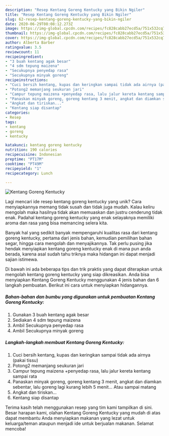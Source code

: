 ```yaml
---
description: "Resep Kentang Goreng Kentucky yang Bikin Ngiler"
title: "Resep Kentang Goreng Kentucky yang Bikin Ngiler"
slug: 62-resep-kentang-goreng-kentucky-yang-bikin-ngiler
date: 2020-06-29T08:08:12.273Z
image: https://img-global.cpcdn.com/recipes/fc828cabb27ecd5a/751x532cq70/kentang-goreng-kentucky-foto-resep-utama.jpg
thumbnail: https://img-global.cpcdn.com/recipes/fc828cabb27ecd5a/751x532cq70/kentang-goreng-kentucky-foto-resep-utama.jpg
cover: https://img-global.cpcdn.com/recipes/fc828cabb27ecd5a/751x532cq70/kentang-goreng-kentucky-foto-resep-utama.jpg
author: Alberta Barber
ratingvalue: 3.5
reviewcount: 11
recipeingredient:
- "3 buah kentang agak besar"
- "4 sdm tepung maizena"
- "Secukupnya penyedap rasa"
- "Secukupnya minyak goreng"
recipeinstructions:
- "Cuci bersih kentang, kupas dan keringkan sampai tidak ada airnya (pakai tissu)"
- "Potong2 memanjang seukuran jari"
- "Campur tepung maizena +penyedap rasa, lalu jalur kereta kentang sampai rata"
- "Panaskan minyak goreng, goreng kentang 3 menit, angkat dan diamkan sebentar, lalu goreng lagi kurang lebih 5 menit... Atau sampai matang"
- "Angkat dan tiriskan..."
- "Kentang siap disantap"
categories:
- Resep
tags:
- kentang
- goreng
- kentucky

katakunci: kentang goreng kentucky 
nutrition: 190 calories
recipecuisine: Indonesian
preptime: "PT17M"
cooktime: "PT49M"
recipeyield: "1"
recipecategory: Lunch

---
```



![Kentang Goreng Kentucky](https://img-global.cpcdn.com/recipes/fc828cabb27ecd5a/751x532cq70/kentang-goreng-kentucky-foto-resep-utama.jpg)

Lagi mencari ide resep kentang goreng kentucky yang unik? Cara menyiapkannya memang tidak susah dan tidak juga mudah. Kalau keliru mengolah maka hasilnya tidak akan memuaskan dan justru cenderung tidak enak. Padahal kentang goreng kentucky yang enak selayaknya memiliki aroma dan rasa yang bisa memancing selera kita.

Banyak hal yang sedikit banyak mempengaruhi kualitas rasa dari kentang goreng kentucky, pertama dari jenis bahan, kemudian pemilihan bahan segar, hingga cara mengolah dan menyajikannya. Tak perlu pusing jika hendak menyiapkan kentang goreng kentucky enak di mana pun anda berada, karena asal sudah tahu triknya maka hidangan ini dapat menjadi sajian istimewa.




Di bawah ini ada beberapa tips dan trik praktis yang dapat diterapkan untuk mengolah kentang goreng kentucky yang siap dikreasikan. Anda bisa menyiapkan Kentang Goreng Kentucky menggunakan 4 jenis bahan dan 6 langkah pembuatan. Berikut ini cara untuk menyiapkan hidangannya.

<!--inarticleads1-->

##### Bahan-bahan dan bumbu yang digunakan untuk pembuatan Kentang Goreng Kentucky:

1. Gunakan 3 buah kentang agak besar
1. Sediakan 4 sdm tepung maizena
1. Ambil Secukupnya penyedap rasa
1. Ambil Secukupnya minyak goreng




<!--inarticleads2-->

##### Langkah-langkah membuat Kentang Goreng Kentucky:

1. Cuci bersih kentang, kupas dan keringkan sampai tidak ada airnya (pakai tissu)
1. Potong2 memanjang seukuran jari
1. Campur tepung maizena +penyedap rasa, lalu jalur kereta kentang sampai rata
1. Panaskan minyak goreng, goreng kentang 3 menit, angkat dan diamkan sebentar, lalu goreng lagi kurang lebih 5 menit... Atau sampai matang
1. Angkat dan tiriskan...
1. Kentang siap disantap




Terima kasih telah menggunakan resep yang tim kami tampilkan di sini. Besar harapan kami, olahan Kentang Goreng Kentucky yang mudah di atas dapat membantu Anda menyiapkan makanan yang lezat untuk keluarga/teman ataupun menjadi ide untuk berjualan makanan. Selamat mencoba!
